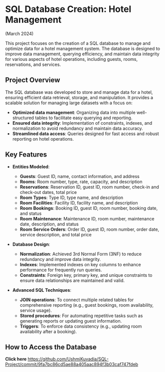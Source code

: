 # SQL Database Creation: Hotel Management 
(March 2024)

This project focuses on the creation of a SQL database to manage and optimize data for a hotel management system. The database is designed to improve data management, querying efficiency, and maintain data integrity for various aspects of hotel operations, including guests, rooms, reservations, and services.

## Project Overview

The SQL database was developed to store and manage data for a hotel, ensuring efficient data retrieval, storage, and manipulation. It provides a scalable solution for managing large datasets with a focus on:

- **Optimized data management**: Organizing data into multiple well-structured tables to facilitate easy querying and reporting.
- **Ensured data integrity**: Implementation of constraints, indexes, and normalization to avoid redundancy and maintain data accuracy.
- **Streamlined data access**: Queries designed for fast access and robust reporting on hotel operations.

## Key Features

- **Entities Modeled**:
  - **Guests**: Guest ID, name, contact information, and address
  - **Rooms**: Room number, type, rate, capacity, and description
  - **Reservations**: Reservation ID, guest ID, room number, check-in and check-out dates, total price
  - **Room Types**: Type ID, type name, and description
  - **Room Facilities**: Facility ID, facility name, and description
  - **Room Bookings**: Booking ID, guest ID, room number, booking date, and status
  - **Room Maintenance**: Maintenance ID, room number, maintenance date, description, and status
  - **Room Service Orders**: Order ID, guest ID, room number, order date, service description, and total price

- **Database Design**:
  - **Normalization**: Achieved 3rd Normal Form (3NF) to reduce redundancy and improve data integrity.
  - **Indexes**: Implemented indexes on key columns to enhance performance for frequently run queries.
  - **Constraints**: Foreign key, primary key, and unique constraints to ensure data relationships are maintained and valid.

- **Advanced SQL Techniques**:
  - **JOIN operations**: To connect multiple related tables for comprehensive reporting (e.g., guest bookings, room availability, service usage).
  - **Stored procedures**: For automating repetitive tasks such as generating reports or updating guest information.
  - **Triggers**: To enforce data consistency (e.g., updating room availability after a booking).

## How to Access the Database
**Click here**
https://github.com/UshmiKuvadia/SQL-Project/commit/9fa7bc86cd5ae88a405aac894f3b03caf747fdeb
